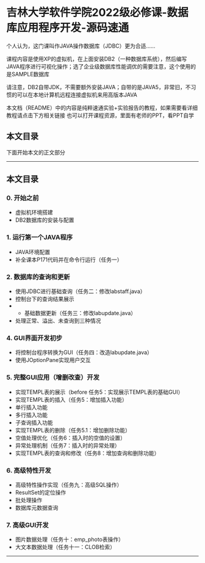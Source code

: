 # 吉林大学软件学院2022级必修课-数据库应用程序开发-源码速通

个人认为，这门课叫作JAVA操作数据库（JDBC）更为合适……

课程内容是使用XP的虚拟机，在上面安装DB2（一种数据库系统），然后编写JAVA程序进行可视化操作；选了企业级数据库性能调优的需要注意，这个使用的是SAMPLE数据库

请注意，DB2自带JDK，不需要额外安装JAVA；自带的是JAVA5，非常旧，不习惯的可以在本地计算机远程连接虚拟机来用高版本JAVA

本文档（README）中的内容是纯粹速通实验+实验报告的教程，如果需要看详细教程请点击下方相关链接 也可以打开课程资源，里面有老师的PPT，看PPT自学

## 本文目录

下面开始本文的正文部分

---

## 本文目录

### 0. 开始之前
- 虚拟机环境搭建
- DB2数据库的安装与配置

### 1. 运行第一个JAVA程序
- JAVA环境配置
- 补全课本P171代码并在命令行运行（任务一）

### 2. 数据库的查询和更新
- 使用JDBC进行基础查询（任务二：修改labstaff.java）
- 控制台下的查询结果展示
- - 基础数据更新（任务三：修改labupdate.java）
- 处理正常、溢出、未查询到三种情况

### 4. GUI界面开发初步
- 将控制台程序转换为GUI（任务四：改造labupdate.java）
- 使用JOptionPane实现用户交互

### 5. 完整GUI应用（增删改查）开发
- 实现TEMPL表的展示（before 任务5：实现展示TEMPL表的基础GUI）
- 实现TEMPL表的插入（任务5：增加插入功能）
- 单行插入功能
- 多行插入功能
- 子查询插入功能
- 实现TEMPL表的删除（任务5.1：增加删除功能）
- 空值处理优化（任务6：插入时的空值的设置）
- 异常处理机制（任务7：插入时的异常处理）
- 实现TEMPL表的查询和修改（任务8：增加查询和删除功能）

### 6. 高级特性开发
- 高级特性操作实现（任务九：高级SQL操作）
- ResultSet的定位操作
- 批处理操作
- 数据库元数据查询

### 7. 高级GUI开发
- 图片数据处理（任务十：emp_photo表操作）
- 大文本数据处理（任务十一：CLOB检索）

---
